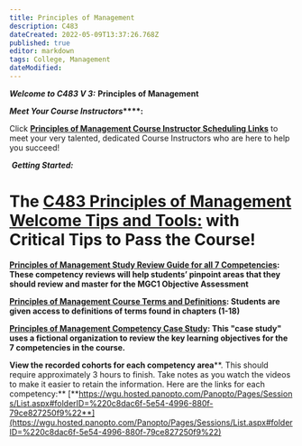 ```yaml
---
title: Principles of Management
description: C483
dateCreated: 2022-05-09T13:37:26.768Z
published: true
editor: markdown
tags: College, Management
dateModified: 
---
```


**_Welcome to C483 V 3:_** **Principles of Management**

**_Meet Your Course Instructors_****:**

Click [**Principles of Management Course Instructor Scheduling Links**](https://srm--c.na127.visual.force.com/apex/CourseArticle?id=kA0a0000000l0ZTCAY&groupId=&searchTerm=&courseCode=C483&rtn=/apex/CommonsExpandedSearch) to meet your very talented, dedicated Course Instructors who are here to help you succeed!

 **_Getting Started:_**

# **The** [**C483 Principles of Management Welcome Tips and Tools**:](http://wgu.hosted.panopto.com/Panopto/Pages/Viewer.aspx?id=56c72a7d-6e54-417a-9b1d-ac110160d8f0) with Critical Tips to Pass the Course!  

[**Principles of Management Study Review Guide for all 7 Competencies**](https://srm--c.na127.visual.force.com/apex/CourseArticle?id=kA0a0000000xENHCA2&groupId=&searchTerm=&courseCode=C483&rtn=/apex/CommonsExpandedSearch)**: These competency reviews will help students’ pinpoint areas that they should review and master for the MGC1 Objective Assessment**

[**Principles of Management Course Terms and Definitions**](https://srm--c.na127.visual.force.com/apex/CourseArticle?id=kA03x000000yIHtCAM&groupId=&searchTerm=&courseCode=C483&rtn=/apex/CommonsExpandedSearch)**: Students are given access to definitions of terms found in chapters (1-18)**

[**Principles of Management Competency Case Study**](https://srm--c.na127.visual.force.com/apex/CourseArticle?id=kA0a0000000xG9lCAE&groupId=&searchTerm=&courseCode=C483&rtn=/apex/CommonsExpandedSearch)**: This "case study" uses a fictional organization to review the key learning objectives for the 7 competencies in the course.**

**View the recorded cohorts for each competency area****. This should require approximately 3 hours to finish. Take notes as you watch the videos to make it easier to retain the information. Here are the links for each competency:** [**https://wgu.hosted.panopto.com/Panopto/Pages/Sessions/List.aspx#folderID=%220c8dac6f-5e54-4996-880f-79ce827250f9%22**](https://wgu.hosted.panopto.com/Panopto/Pages/Sessions/List.aspx#folderID=%220c8dac6f-5e54-4996-880f-79ce827250f9%22)
